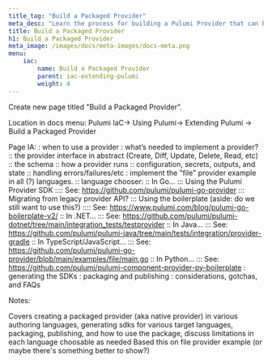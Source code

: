 ```yaml
---
title_tag: "Build a Packaged Provider"
meta_desc: "Learn the process for building a Pulumi Provider that can be packaged and published in the Pulumi Registry."
title: Build a Packaged Provider
h1: Build a Packaged Provider
meta_image: /images/docs/meta-images/docs-meta.png
menu:
    iac:
        name: Build a Packaged Provider
        parent: iac-extending-pulumi
        weight: 4
---
```

Create new page titled "Build a Packaged Provider".

Location in docs menu: Pulumi IaC-> Using Pulumi-> Extending Pulumi -> Build a Packaged Provider

Page IA:
: when to use a provider
: what’s needed to implement a provider?
:: the provider interface in abstract (Create, Diff, Update, Delete, Read, etc)
:: the schema
:: how a provider runs
:: configuration, secrets, outputs, and state
:: handling errors/failures/etc
: implement the "file" provider example in all (?) languages.
:: language chooser:
:: In Go…
::: Using the Pulumi Provider SDK
:::: See: https://github.com/pulumi/pulumi-go-provider
::: Migrating from legacy provider API?
::: Using the boilerplate (aside: do we still want to use this?)
:::: See: https://www.pulumi.com/blog/pulumi-go-boilerplate-v2/
:: In .NET…
::: See: https://github.com/pulumi/pulumi-dotnet/tree/main/integration_tests/testprovider
:: In Java…
::: See: https://github.com/pulumi/pulumi-java/tree/main/tests/integration/provider-gradle
:: In TypeScript/JavaScript…
::: See: https://github.com/pulumi/pulumi-go-provider/blob/main/examples/file/main.go
:: In Python…
::: See: https://github.com/pulumi/pulumi-component-provider-py-boilerplate
: generating the SDKs
: packaging and publishing
: considerations, gotchas, and FAQs

Notes:

Covers creating a packaged provider (aka native provider) in various authoring languages, generating sdks for various target languages, packaging, publishing, and how to use the package, discuss limitations in each language choosable as needed
Based this on file provider example (or maybe there's something better to show?)